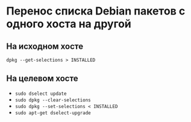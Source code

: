 # Перенос списка Debian пакетов с одного хоста на другой

## На исходном хосте

`dpkg --get-selections > INSTALLED`

## На целевом хосте
* `sudo dselect update`
* `sudo dpkg --clear-selections`
* `sudo dpkg --set-selections < INSTALLED`
* `sudo apt-get dselect-upgrade`
